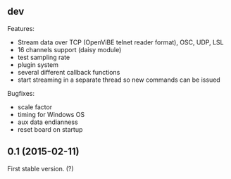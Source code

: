 
## dev

Features:
  - Stream data over TCP (OpenViBE telnet reader format), OSC, UDP, LSL
  - 16 channels support (daisy module)
  - test sampling rate
  - plugin system
  - several different callback functions
  - start streaming in a separate thread so new commands can be issued

Bugfixes:
  - scale factor
  - timing for Windows OS
  - aux data endianness
  - reset board on startup

## 0.1 (2015-02-11)

First stable version. (?)
